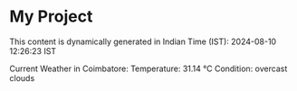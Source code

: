 # My Project

This content is dynamically generated in Indian Time (IST): 2024-08-10 12:26:23 IST


Current Weather in Coimbatore:
Temperature: 31.14 °C
Condition: overcast clouds
